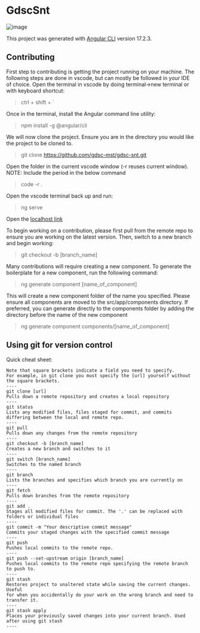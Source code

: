 # GdscSnt

![image](https://github.com/gdsc-mst/gdsc-snt/assets/162060080/7aec837d-0ef5-4581-aca6-b6b3aed33a53)

This project was generated with [Angular CLI](https://github.com/angular/angular-cli) version 17.2.3.

## Contributing
First step to contributing is getting the project running on your machine. The following steps are done in vscode, but can mostly be followed in your IDE of choice.
Open the terminal in vscode by doing terminal->new terminal or with keyboard shortcut: 
> ctrl + shift + `

Once in the terminal, install the Angular command line utility:
> npm install -g @angular/cli

We will now clone the project. Ensure you are in the directory you would like the project to be cloned to.
> git clone https://github.com/gdsc-mst/gdsc-snt.git

Open the folder in the current vscode window (-r reuses current window). NOTE: Include the period in the below command
> code -r .

Open the vscode terminal back up and run:
> ng serve

Open the [localhost link](http://localhost:4200/)

To begin working on a contribution, please first pull from the remote repo to ensure you are working on the latest version. Then, switch to a new branch and begin working:
> git checkout -b [branch_name]

Many contributions will require creating a new component. To generate the boilerplate for a new component, run the following command:
> ng generate component [name_of_component]

This will create a new component folder of the name you specified. Please ensure all components are moved to the src/app/components directory. If preferred, you can generate directly to the components folder by adding the directory before the name of the new component
> ng generate component components/[name_of_component]



## Using git for version control
Quick cheat sheet:
```
Note that square brackets indicate a field you need to specify.
For example, in git clone you must specify the [url] yourself without the square brackets.
----
git clone [url]
Pulls down a remote repository and creates a local repository
----
git status
Lists any modified files, files staged for commit, and commits differing between the local and remote repo.
----
git pull
Pulls down any changes from the remote repository
----
git checkout -b [branch_name]
Creates a new branch and switches to it
----
git switch [branch_name]
Switches to the named branch
----
git branch
Lists the branches and specifies which branch you are currently on
----
git fetch
Pulls down branches from the remote repository
----
git add .
Stages all modified files for commit. The '.' can be replaced with folders or individual files
----
git commit -m "Your descriptive commit message"
Commits your staged changes with the specified commit message
----
git push
Pushes local commits to the remote repo.
----
git push --set-upstream origin [branch_name]
Pushes local commits to the remote repo specifying the remote branch to push to.
----
git stash
Restores project to unaltered state while saving the current changes. Useful
for when you accidentally do your work on the wrong branch and need to transfer it.
----
git stash apply
Places your previously saved changes into your current branch. Used after using git stash
----
```
